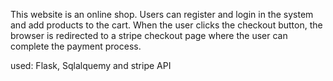 This website is an online shop. Users can register and login in the system and add products to the cart. When the user clicks the checkout button, the browser is redirected to a stripe checkout page where the user can complete the payment process.

used:
Flask, Sqlalquemy and stripe API